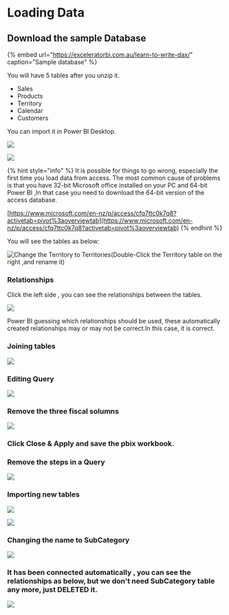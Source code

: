 # Loading Data

## Download the sample Database

{% embed url="https://exceleratorbi.com.au/learn-to-write-dax/" caption="Sample database" %}

You will have 5 tables after you unzip it. 

* Sales
* Products
* Territory
* Calendar
* Customers

You can import it in Power BI Desktop.

![](.gitbook/assets/image%20%2822%29.png)

![](.gitbook/assets/image%20%2817%29.png)



{% hint style="info" %}
It is possible for things to go wrong, especially the first time you load data from access. The most common cause of problems is that you have 32-bit Microsoft office installed on your PC and 64-bit Power BI ,In that case you need to download the 64-bit version of the access database.

[https://www.microsoft.com/en-nz/p/access/cfq7ttc0k7q8?activetab=pivot%3aoverviewtab](https://www.microsoft.com/en-nz/p/access/cfq7ttc0k7q8?activetab=pivot%3aoverviewtab)
{% endhint %}

You will see the tables as below:

![Change the Territory to Territories\(Double-Click the Territory table on the right ,and rename it\)](.gitbook/assets/image%20%286%29.png)

### Relationships

Click the left side , you can see the relationships between the tables.

![](.gitbook/assets/image%20%288%29.png)

Power BI guessing which relationships should be used, these automatically created relationships may or may not be correct.In this case, it is correct.

### Joining tables

![](.gitbook/assets/image%20%2846%29.png)

### Editing Query

![](.gitbook/assets/image%20%2836%29.png)

### Remove the three fiscal solumns

![](.gitbook/assets/image%20%2872%29.png)

### Click Close & Apply and save the pbix workbook.

### Remove the steps in a Query

![](.gitbook/assets/image%20%285%29.png)

### Importing new tables 

![](.gitbook/assets/image%20%2834%29.png)

![](.gitbook/assets/image%20%2833%29.png)

### Changing the name to SubCategory

![](.gitbook/assets/image%20%2837%29.png)

### It has been connected automatically , you can see the relationships as below, but we don't need SubCategory table any more, just DELETED it.

![](.gitbook/assets/image%20%2875%29.png)




